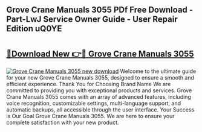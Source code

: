 ## Grove Crane Manuals 3055 PDf Free Download - Part-LwJ Service Owner Guide - User Repair Edition uQ0YE

# <h2><a href="http://bc65171.oget.top/?id=Grove+Crane+Manuals+3055">🔗Download New 👉🔴 Grove Crane Manuals 3055</a></h2>

[![Grove Crane Manuals 3055 new download](https://i.imgur.com/5g1atiW.png)](http://bc65171.oget.top/?id=Grove+Crane+Manuals+3055)
Welcome to the ultimate guide for your new Grove Crane Manuals 3055, designed to ensure a smooth and efficient experience. Thank You for Choosing Brand Name We are committed to providing you with exceptional products and services. Grove Crane Manuals 3055 comes with an array of advanced features, including voice recognition, customizable settings, multi-language support, and automatic backups, all accessible through the user interface. Your Success is Our Goal Grove Crane Manuals 3055. We are here to ensure your complete satisfaction with your new product.
